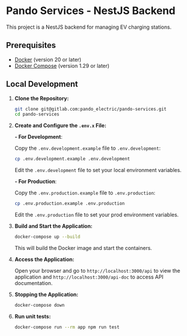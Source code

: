 # Pando Services - NestJS Backend

This project is a NestJS backend for managing EV charging stations.

## Prerequisites

- [Docker](https://www.docker.com/get-started) (version 20 or later)
- [Docker Compose](https://docs.docker.com/compose/install/) (version 1.29 or later)

## Local Development

1. **Clone the Repository:**

   ```bash
   git clone git@gitlab.com:pando_electric/pando-services.git
   cd pando-services
   ```

2. **Create and Configure the `.env.x` File:**

   **- For Development**:

   Copy the `.env.development.example` file to `.env.development`:

   ```bash
   cp .env.development.example .env.development
   ```

   Edit the `.env.development` file to set your local environment variables.

   **- For Production**:

   Copy the `.env.production.example` file to `.env.production`:

   ```bash
   cp .env.production.example .env.production
   ```

   Edit the `.env.production` file to set your prod environment variables.

3. **Build and Start the Application:**

   ```bash
   docker-compose up --build
   ```

   This will build the Docker image and start the containers.

4. **Access the Application:**

   Open your browser and go to `http://localhost:3000/api` to view the application and `http://localhost:3000/api-doc` to access API documentation.

5. **Stopping the Application:**

   ```bash
   docker-compose down
   ```

6. **Run unit tests:**

   ```bash
   docker-compose run --rm app npm run test
   ```
